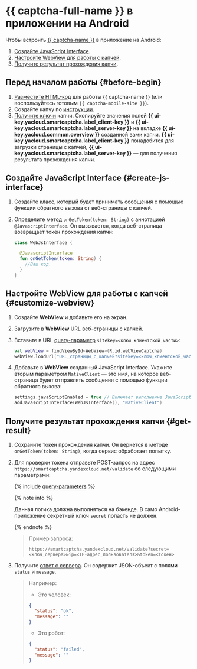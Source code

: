 # {{ captcha-full-name }} в приложении на Android

Чтобы встроить [{{ captcha-name }}](../../smartcaptcha/) в приложение на Android:
1. [Создайте JavaScript Interface](#create-js-interface).
1. [Настройте WebView для работы с капчей](#customize-webview).
1. [Получите результат прохождения капчи](#get-result).

## Перед началом работы {#before-begin}

1. [Разместите HTML-код](../../smartcaptcha/tutorials/mobile-app/website.md) для работы {{ captcha-name }} (или воспользуйтесь готовым `{{ captcha-mobile-site }}`).
1. Создайте капчу по [инструкции](../../smartcaptcha/operations/create-captcha.md).
1. [Получите ключи](../../smartcaptcha/operations/get-keys.md) капчи. Скопируйте значения полей **{{ ui-key.yacloud.smartcaptcha.label_client-key }}** и **{{ ui-key.yacloud.smartcaptcha.label_server-key }}** на вкладке **{{ ui-key.yacloud.common.overview }}** созданной вами капчи. **{{ ui-key.yacloud.smartcaptcha.label_client-key }}** понадобится для загрузки страницы с капчей, **{{ ui-key.yacloud.smartcaptcha.label_server-key }}** — для получения результата прохождения капчи.

## Создайте JavaScript Interface {#create-js-interface}

1. Создайте [класс](../../smartcaptcha/concepts/js-interface.md), который будет принимать сообщения с помощью функции обратного вызова от веб-страницы с капчей.
1. Определите метод `onGetToken(token: String)` с аннотацией `@JavascriptInterface`. Он вызывается, когда веб-страница возвращает токен прохождения капчи:

   ```kotlin
   class WebJsInterface {

     @JavascriptInterface
     fun onGetToken(token: String) {
       //Ваш код.
     }
   }
   ```

## Настройте WebView для работы с капчей {#customize-webview}

1. Создайте **WebView** и добавьте его на экран.
1. Загрузите в **WebView** URL веб-страницы с капчей.
1. Вставьте в URL [query-параметр](../../smartcaptcha/concepts/widget-methods.md#methods) `sitekey=<ключ_клиентской_части>`:

   ```kotlin
   val webView = findViewById<WebView>(R.id.webViewCaptcha)
   webView.loadUrl("URL_страницы_с_капчей?sitekey=<ключ_клиентской_части>")
   ```

1. Добавьте в **WebView** созданный JavaScript Interface. Укажите вторым параметром `NativeClient` — это имя, на которое веб-страница будет отправлять сообщения с помощью функции обратного вызова:

   ```kotlin
   settings.javaScriptEnabled = true // Включает выполнение JavaScript.
   addJavascriptInterface(WebJsInterface(), "NativeClient")
   ```

## Получите результат прохождения капчи {#get-result}

1. Сохраните токен прохождения капчи. Он вернется в методе `onGetToken(token: String)`, когда сервис обработает попытку.
1. Для проверки токена отправьте POST-запрос на адрес `https://smartcaptcha.yandexcloud.net/validate` со следующими параметрами:

   {% include [query-parameters](../../_includes/smartcaptcha/query-parameters.md) %}

   {% note info %}

   Данная логика должна выполняться на бэкенде. В само Android-приложение секретный ключ `secret` попасть не должен.

   {% endnote %}

   >Пример запроса:
   >
   >```text
   >https://smartcaptcha.yandexcloud.net/validate?secret=<ключ_сервера>&ip=<IP-адрес_пользователя>&token=<токен>
   >```

1. Получите [ответ с сервера](../../smartcaptcha/concepts/validation.md). Он содержит JSON-объект с полями `status` и `message`.

   >Например:
   >
   >* Это человек:
   >
   >  ```json
   >  {
   >    "status": "ok",
   >    "message": ""
   >  }
   >```
   >
   >* Это робот:
   >
   >  ```json
   >  {
   >    "status": "failed",
   >    "message": ""
   >  }